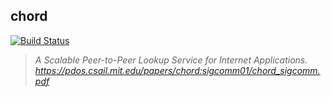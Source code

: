 chord
-----

[![Build Status](https://travis-ci.org/caipre/chord.svg?branch=master)](https://travis-ci.org/caipre/chord)

> _A Scalable Peer-to-Peer Lookup Service for Internet Applications._  
> _https://pdos.csail.mit.edu/papers/chord:sigcomm01/chord_sigcomm.pdf_
